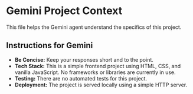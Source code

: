 # Gemini Project Context

This file helps the Gemini agent understand the specifics of this project.

## Instructions for Gemini

- **Be Concise:** Keep your responses short and to the point.
- **Tech Stack:** This is a simple frontend project using HTML, CSS, and vanilla JavaScript. No frameworks or libraries are currently in use.
- **Testing:** There are no automated tests for this project.
- **Deployment:** The project is served locally using a simple HTTP server.
